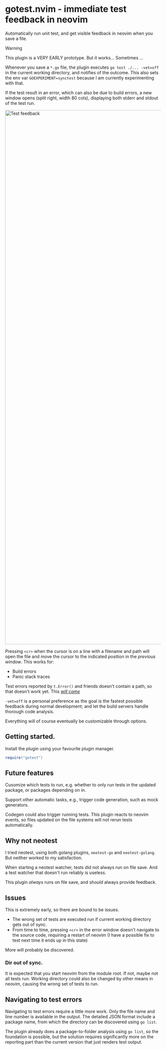 # gotest.nvim - immediate test feedback in neovim

Automatically run unit test, and get visible feedback in neovim when you save a
file.

> [!WARNING]
> This plugin is a VERY EARLY prototype. But it works... Sometimes ...

Whenever you save a `*.go` file, the plugin executes `go test ./... -vet=off` in
the current working directory, and notifies of the outcome. This also sets the
env var `GOEXPERIMENT=synctest` because I am currently experimenting with that.

If the test result in an error, which can also be due to build errors, a new
window opens (split right, width 80 cols), displaying both stderr and stdout of
the test run.

<img width="1728" alt="Test feedback" src="https://github.com/user-attachments/assets/c24efa46-4ee4-46be-8583-63f782616453" />

Pressing `<cr>` when the cursor is on a line with a filename and path will open
the file and move the cursor to the indicated position in the _previous window_.
This works for:

- Build errors
- Panic stack traces

Test errors reported by `t.Error()` and friends doesn't contain a path, so that
doesn't work yet. This [_will come_](#navigating-to-test-errors)

`-vet=off` is a personal preference as the goal is the fastest possible
feedback during normal development; and let the build servers handle thorough
code analysis.

Everything will of course eventually be customizable through options.

## Getting started.

Install the plugin using your favourite plugin manager. 

```lua
require("gotest")
```

## Future features

Cusomize which tests to run, e.g. whether to only run tests in the updated
package, or packages depending on in.

Support other automatic tasks, e.g., trigger code generation, such as mock
generators. 

Codegen could also trigger running tests. This plugin reacts to neovim events,
so files updated on the file systems will not rerun tests automatically.

## Why not neotest

I tried neotest, using both golang plugins, `neotest-go` and `neotest-golang`.
But neither worked to my satisfaction.

When starting a neotest watcher, tests did not always run on file save. And a
test watcher that doesn't run reliably is useless.

This plugin _always_ runs on file save, and _should_ always provide feedback.

## Issues

This is extremely early, so there are bound to be issues.

- The wrong set of tests are executed run if current working directory gets out
  of sync.
- From time to time, pressing `<cr>` in the error window doesn't navigate to the
  source code, requiring a restart of neovim (I have a possible fix to test next
  time it ends up in this state)

More will probably be discovered.

### Dir out of sync.

It is expected that you start neovim from the module root. If not, maybe not all
tests run. Working directory could also be changed by other means in neovim,
causing the wrong set of tests to run.

## Navigating to test errors

Navigating to test errors require a little more work. Only the file name and
line number is available in the output. The detailed JSON format include a
package name, from which the directory can be discovered using `go list`.

The plugin already does a package-to-folder analysis using `go list`, so the
foundation is possible, but the solution requires significantly more on the
reporting part than the current version that just renders test output.
